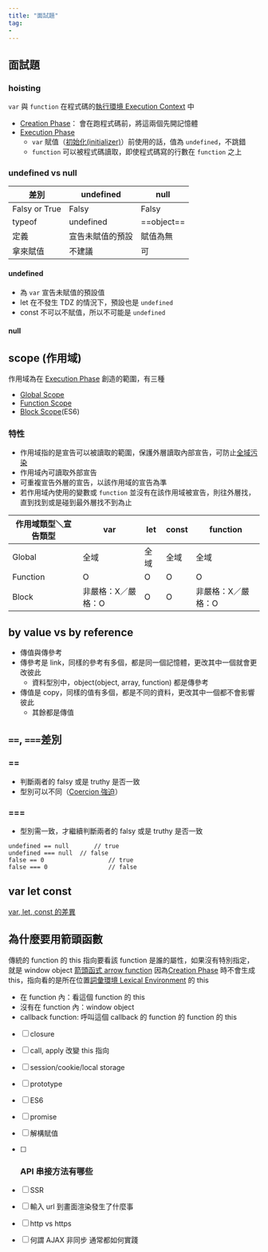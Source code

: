 ```yaml
---
title: "面試題"
tag: 
- 
---
```


##  面試題
### hoisting
`var` 與 `function` 在程式碼的[執行環境 Execution Context](執行環境%20Execution%20Context.md) 中
- [Creation Phase](Creation%20Phase.md)： 會在跑程式碼前，將這兩個先開記憶體
- [Execution Phase](Execution%20Phase.md) 
	-  `var` 賦值（[初始化(initializer)](初始化(initializer).md)）前使用的話，值為 `undefined`，不跳錯
	- `function` 可以被程式碼讀取，即使程式碼寫的行數在 `function` 之上

### undefined vs null

| 差別          | undefined        | null       |
| ------------- | ---------------- | ---------- |
| Falsy or True | Falsy            | Falsy      |
| typeof        | undefined        | ==object== |
| 定義          | 宣告未賦值的預設 | 賦值為無   |
| 拿來賦值      | 不建議           | 可         |

#### undefined
- 為 `var` 宣告未賦值的預設值
- let 在不發生 TDZ 的情況下，預設也是 `undefined`
- const 不可以不賦值，所以不可能是 `undefined`

#### null

## scope (作用域)
作用域為在 [Execution Phase](Execution%20Phase.md) 創造的範圍，有三種
- [Global Scope](Global%20Scope.md)
- [Function Scope](Function%20Scope.md)
- [Block Scope](Block%20Scope.md)(ES6)

### 特性
- 作用域指的是宣告可以被讀取的範圍，保護外層讀取內部宣告，可防止[全域污染](全域污染.md)
- 作用域內可讀取外部宣告
- 可重複宣告外層的宣告，以該作用域的宣告為準
- 若作用域內使用的變數或 `function` 並沒有在該作用域被宣告，則往外層找，直到找到或是碰到最外層找不到為止

| 作用域類型＼宣告類型 | var                | let  | const | function           |
| -------------------- | ------------------ | ---- | ----- | ------------------ |
| Global               | 全域               | 全域 | 全域  | 全域               |
| Function             | O                | O    | O     | O                  |
| Block                | 非嚴格：X／嚴格：O | O    | O     | 非嚴格：X／嚴格：O |

## by value vs by reference
- 傳值與傳參考
- 傳參考是 link，同樣的參考有多個，都是同一個記憶體，更改其中一個就會更改彼此
	- 資料型別中，object(object, array, function) 都是傳參考
- 傳值是 copy，同樣的值有多個，都是不同的資料，更改其中一個都不會影響彼此
	- 其餘都是傳值
	
##  `==`, `===`差別
### ==
- 判斷兩者的 falsy 或是 truthy 是否一致
- 型別可以不同（[Coercion 強迫](Coercion%20強迫.md)）

### ===
- 型別需一致，才繼續判斷兩者的 falsy 或是 truthy 是否一致
```
undefined == null		// true
undefined === null	// false
false == 0					// true
false === 0					// false
```
## var let const
[var, let, const 的差異](var,%20let,%20const%20的差異.md)

##  為什麼要用箭頭函數
傳統的 function 的 this 指向要看該 function 是誰的屬性，如果沒有特別指定，就是 window object
[箭頭函式 arrow function](箭頭函式%20arrow%20function.md) 因為[Creation Phase](Creation%20Phase.md) 時不會生成 this，指向看的是所在位置[詞彙環境 Lexical Environment](詞彙環境%20Lexical%20Environment.md) 的 this
- 在 function 內：看這個 function 的 this
- 沒有在 function 內：window object
- callback function: 呼叫這個 callback 的 function 的 function 的 this




- [ ] closure
- [ ] call, apply 改變 this 指向
- [ ] session/cookie/local storage
- [ ] prototype

- [ ] ES6
- [ ] promise
- [ ] 解構賦值

- [ ]  ### API 串接方法有哪些
- [ ]  SSR
- [ ]  輸入 url 到畫面渲染發生了什麼事
- [ ] http vs https
- [ ] 何謂 AJAX 非同步 通常都如何實踐